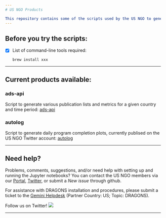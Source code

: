 ```yaml
---
# US NGO Products

This repository contains some of the scripts used by the US NGO to generate its various products, see description below:
---
```

## Before you try the scripts:

- [x] List of command-line tools required:

   ```
   brew install xxx
   ```
---
## Current products available:

### ads-api

Script to generate various publication lists and metrics for a given country and time period: [ads-api](ads-api) 

### autolog

Script to generate daily program completion plots, currently publised on the US NGO Twitter account: [autolog](autolog) 

---
## Need help?

Problems, comments, suggestions, and/or need help with setting up and running the Jupyter notebooks? You can contact the US NGO members via our [Portal](http://ast.noao.edu/csdc/usngo), [Twitter](https://twitter.com/usngo), or submit a *New issue* through github.

For assistance with DRAGONS installation and procedures, please submit a ticket to the [Gemini Helpdesk](https://www.gemini.edu/observing/helpdesk/submit-general-helpdesk-request) (Partner Country: US; Topic: DRAGONS).

Follow us on Twitter! <a href="https://twitter.com/usngo" target="_blank"><img src="https://badgen.net/twitter/follow/usngo"></a>

---
